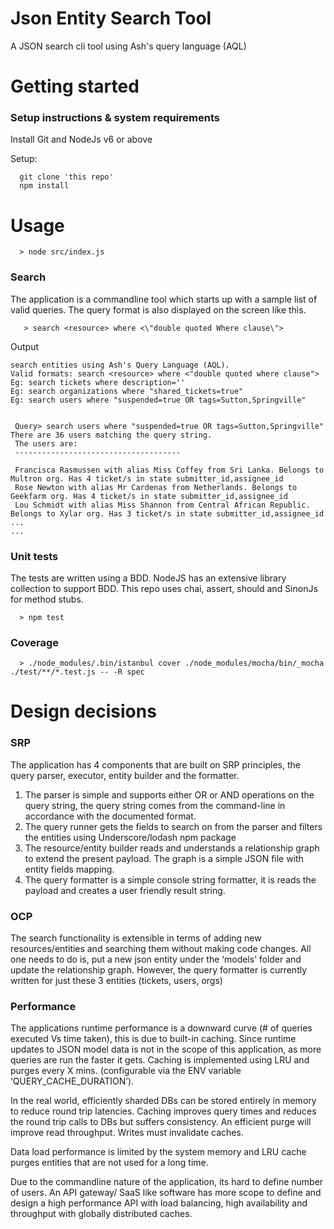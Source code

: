 # Json Entity Search Tool
A JSON search cli tool using Ash's query language (AQL)

# Getting started
### Setup instructions & system requirements
Install Git and NodeJs v6 or above

Setup:
```
  git clone 'this repo'
  npm install
```
# Usage 
```
  > node src/index.js
```
### Search
The application is a commandline tool which starts up with a sample list of valid queries.
The query format is also displayed on the screen like this.
```
   > search <resource> where <\"double quoted Where clause\">

```
Output

```
search entities using Ash's Query Language (AQL).
Valid formats: search <resource> where <"double quoted where clause">
Eg: search tickets where description=''
Eg: search organizations where "shared_tickets=true"
Eg: search users where "suspended=true OR tags=Sutton,Springville"


 Query> search users where "suspended=true OR tags=Sutton,Springville"
There are 36 users matching the query string.
 The users are:
 -------------------------------------

 Francisca Rasmussen with alias Miss Coffey from Sri Lanka. Belongs to Multron org. Has 4 ticket/s in state submitter_id,assignee_id
 Rose Newton with alias Mr Cardenas from Netherlands. Belongs to Geekfarm org. Has 4 ticket/s in state submitter_id,assignee_id
 Lou Schmidt with alias Miss Shannon from Central African Republic. Belongs to Xylar org. Has 3 ticket/s in state submitter_id,assignee_id
...
...
```

### Unit tests
The tests are written using a BDD. NodeJS has an extensive library collection to support BDD. This repo uses chai, assert, should and SinonJs for method stubs.
```
  > npm test
```
### Coverage

```
  > ./node_modules/.bin/istanbul cover ./node_modules/mocha/bin/_mocha ./test/**/*.test.js -- -R spec
```

# Design decisions
### SRP
The application has 4 components that are built on SRP principles, the query parser, executor, entity builder and the formatter.
1. The parser is simple and supports either OR or AND operations on the query string, the query string comes from the command-line in accordance with the documented format.
2. The query runner gets the fields to search on from the parser and filters the entities using Underscore/lodash npm package
3. The resource/entity builder reads and understands a relationship graph to extend the present payload. The graph is a simple JSON file with entity fields mapping.
4. The query formatter is a simple console string formatter, it is reads the payload and creates a user friendly result string.

### OCP
The search functionality is extensible in terms of adding new resources/entities and searching them without making code changes. All one needs to do is, put a new json entity under the ‘models’ folder and update the relationship graph. However, the query formatter is currently written for just these 3 entities (tickets, users, orgs)

### Performance
The applications runtime performance is a downward curve (# of queries executed Vs time taken), this is due to built-in caching. Since runtime updates to JSON model data is not in the scope of this application, as more queries are run the faster it gets. Caching is implemented using LRU and purges every X mins. (configurable via the ENV variable ‘QUERY_CACHE_DURATION’).

In the real world, efficiently sharded DBs can be stored entirely in memory to reduce round trip latencies. Caching improves query times and reduces the round trip calls to DBs but suffers consistency. An efficient purge will improve read throughput. Writes must invalidate caches.

Data load performance is limited by the system memory and LRU cache purges entities that are not used for a long time.

Due to the commandline nature of the application, its hard to define number of users. An API gateway/ SaaS like software has more scope to define and design a high performance API with load balancing, high availability and throughput with globally distributed caches.


